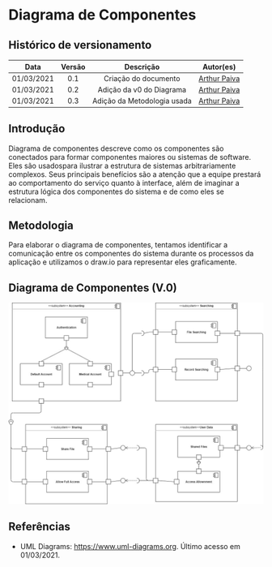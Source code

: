 # Diagrama de Componentes

## Histórico de versionamento

|    Data    | Versão |                Descrição                 |                                              Autor(es)                                               |
| :--------: | :----: | :--------------------------------------: | :--------------------------------------------------------------------------------------------------: |
| 01/03/2021 |  0.1   |           Criação do documento           | [Arthur Paiva](https://github.com/ArthurPaivaT)|
| 01/03/2021 |  0.2   |         Adição da v0 do Diagrama         | [Arthur Paiva](https://github.com/ArthurPaivaT)|
| 01/03/2021 |  0.3   |    Adição da Metodologia usada | [Arthur Paiva](https://github.com/ArthurPaivaT)|

## Introdução

Diagrama de componentes descreve como os componentes são conectados para formar componentes maiores ou sistemas de software. Eles são usados ​​para ilustrar a estrutura de sistemas arbitrariamente complexos. Seus principais benefícios são a atenção que a equipe prestará ao comportamento do serviço quanto à interface, além de imaginar a estrutura lógica dos componentes do sistema e de como eles se relacionam.

## Metodologia
Para elaborar o diagrama de componentes, tentamos identificar a comunicação entre os componentes do sistema durante os processos da aplicação e utilizamos o draw.io para representar eles graficamente.

## Diagrama de Componentes (V.0)

![V0](../assets/images/04-diagramasUML/diagramaComponentes/diagramaComponentes.jpg)

## Referências

- UML Diagrams: https://www.uml-diagrams.org. Último acesso em 01/03/2021.